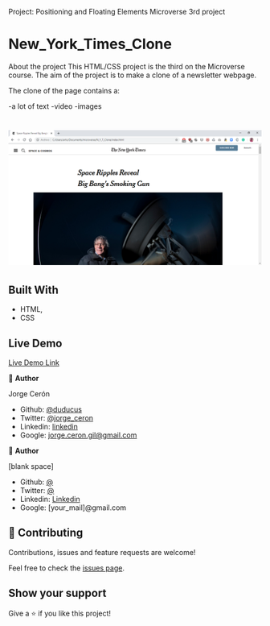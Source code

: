 Project: Positioning and Floating Elements
Microverse 3rd project

# New_York_Times_Clone

About the project
This HTML/CSS project is the third on the Microverse course. The aim of the project is to make a clone of a newsletter webpage. 

The clone of the page contains a: 

-a lot of text
-video
-images

![screenshot](./img/app_screenshot.png)
=======


## Built With

- HTML,
- CSS

## Live Demo

[Live Demo Link](http://htmlpreview.github.io/?https://github.com/duducus/N_Y_T_Clone/blob/feature/index.html)


👤 **Author**

Jorge Cerón 
- Github: [@duducus](https://github.com/duducus)
- Twitter: [@jorge_ceron](https://twitter.com/ceronjorge1)
- Linkedin: [linkedin](https://www.linkedin.com/in/jorge-francisco-cer%C3%B3n-gil-343583113/)
- Google: jorge.ceron.gil@gmail.com


👤 **Author**

[blank space]
- Github: [@]()
- Twitter: [@]()
- Linkedin: [Linkedin]()
- Google: [your_mail]@gmail.com


## 🤝 Contributing

Contributions, issues and feature requests are welcome!

Feel free to check the [issues page](https://github.com/duducus/N_Y_T_Clone/issues).

## Show your support

Give a ⭐️ if you like this project!
